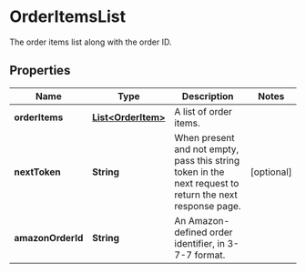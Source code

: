 

# OrderItemsList

The order items list along with the order ID.

## Properties

Name | Type | Description | Notes
------------ | ------------- | ------------- | -------------
**orderItems** | [**List&lt;OrderItem&gt;**](OrderItem.md) | A list of order items. | 
**nextToken** | **String** | When present and not empty, pass this string token in the next request to return the next response page. |  [optional]
**amazonOrderId** | **String** | An Amazon-defined order identifier, in 3-7-7 format. | 



